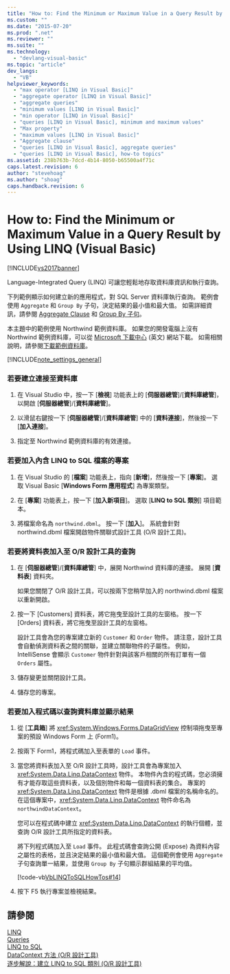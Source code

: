 ```yaml
---
title: "How to: Find the Minimum or Maximum Value in a Query Result by Using LINQ (Visual Basic) | Microsoft Docs"
ms.custom: ""
ms.date: "2015-07-20"
ms.prod: ".net"
ms.reviewer: ""
ms.suite: ""
ms.technology: 
  - "devlang-visual-basic"
ms.topic: "article"
dev_langs: 
  - "VB"
helpviewer_keywords: 
  - "max operator [LINQ in Visual Basic]"
  - "aggregate operator [LINQ in Visual Basic]"
  - "aggregate queries"
  - "minimum values [LINQ in Visual Basic]"
  - "min operator [LINQ in Visual Basic]"
  - "queries [LINQ in Visual Basic], minimum and maximum values"
  - "Max property"
  - "maximum values [LINQ in Visual Basic]"
  - "Aggregate clause"
  - "queries [LINQ in Visual Basic], aggregate queries"
  - "queries [LINQ in Visual Basic], how-to topics"
ms.assetid: 238b763b-7dcd-4b14-8050-b65500a4f71c
caps.latest.revision: 6
author: "stevehoag"
ms.author: "shoag"
caps.handback.revision: 6
---
```

# How to: Find the Minimum or Maximum Value in a Query Result by Using LINQ (Visual Basic)
[!INCLUDE[vs2017banner](../../../../visual-basic/includes/vs2017banner.md)]

Language\-Integrated Query \(LINQ\) 可讓您輕鬆地存取資料庫資訊和執行查詢。  
  
 下列範例顯示如何建立新的應用程式，對 SQL Server 資料庫執行查詢。  範例會使用 `Aggregate` 和 `Group By` 子句，決定結果的最小值和最大值。  如需詳細資訊，請參閱 [Aggregate Clause](../../../../visual-basic/language-reference/queries/aggregate-clause.md) 和 [Group By 子句](../../../../visual-basic/language-reference/queries/group-by-clause.md)。  
  
 本主題中的範例使用 Northwind 範例資料庫。  如果您的開發電腦上沒有 Northwind 範例資料庫，可以從 [Microsoft 下載中心](http://go.microsoft.com/fwlink/?LinkID=98088) \(英文\) 網站下載。  如需相關說明，請參閱[下載範例資料庫](../Topic/Downloading%20Sample%20Databases.md)。  
  
 [!INCLUDE[note_settings_general](../../../../csharp/language-reference/compiler-messages/includes/note-settings-general-md.md)]  
  
### 若要建立連接至資料庫  
  
1.  在 Visual Studio 中，按一下 \[**檢視**\] 功能表上的 \[**伺服器總管**\]\/\[**資料庫總管**\]，以開啟 \[**伺服器總管**\]\/\[**資料庫總管**\]。  
  
2.  以滑鼠右鍵按一下 \[**伺服器總管**\]\/\[**資料庫總管**\] 中的 \[**資料連接**\]，然後按一下 \[**加入連接**\]。  
  
3.  指定至 Northwind 範例資料庫的有效連接。  
  
### 若要加入內含 LINQ to SQL 檔案的專案  
  
1.  在 Visual Studio 的 \[**檔案**\] 功能表上，指向 \[**新增**\]，然後按一下 \[**專案**\]。  選取 Visual Basic \[**Windows Form 應用程式**\] 為專案類型。  
  
2.  在 \[**專案**\] 功能表上，按一下 \[**加入新項目**\]。  選取 \[**LINQ to SQL 類別**\] 項目範本。  
  
3.  將檔案命名為 `northwind.dbml`。  按一下 \[**加入**\]。  系統會針對 northwind.dbml 檔案開啟物件關聯式設計工具 \(O\/R 設計工具\)。  
  
### 若要將資料表加入至 O\/R 設計工具的查詢  
  
1.  在 \[**伺服器總管**\]\/\[**資料庫總管**\] 中，展開 Northwind 資料庫的連接。  展開 \[**資料表**\] 資料夾。  
  
     如果您關閉了 O\/R 設計工具，可以按兩下您稍早加入的 northwind.dbml 檔案以重新開啟。  
  
2.  按一下 \[Customers\] 資料表，將它拖曳至設計工具的左窗格。  按一下 \[Orders\] 資料表，將它拖曳至設計工具的左窗格。  
  
     設計工具會為您的專案建立新的 `Customer` 和 `Order` 物件。  請注意，設計工具會自動偵測資料表之間的關聯，並建立關聯物件的子屬性。  例如，IntelliSense 會顯示 `Customer` 物件針對與該客戶相關的所有訂單有一個 `Orders` 屬性。  
  
3.  儲存變更並關閉設計工具。  
  
4.  儲存您的專案。  
  
### 若要加入程式碼以查詢資料庫並顯示結果  
  
1.  從 \[**工具箱**\] 將 <xref:System.Windows.Forms.DataGridView> 控制項拖曳至專案的預設 Windows Form 上 \(Form1\)。  
  
2.  按兩下 Form1，將程式碼加入至表單的 `Load` 事件。  
  
3.  當您將資料表加入至 O\/R 設計工具時，設計工具會為專案加入 <xref:System.Data.Linq.DataContext> 物件。  本物件內含的程式碼，您必須擁有才能存取這些資料表，以及個別物件和每一個資料表的集合。  專案的 <xref:System.Data.Linq.DataContext> 物件是根據 .dbml 檔案的名稱命名的。  在這個專案中，<xref:System.Data.Linq.DataContext> 物件命名為 `northwindDataContext`。  
  
     您可以在程式碼中建立 <xref:System.Data.Linq.DataContext> 的執行個體，並查詢 O\/R 設計工具所指定的資料表。  
  
     將下列程式碼加入至 `Load` 事件。  此程式碼會查詢公開 \(Expose\) 為資料內容之屬性的表格，並且決定結果的最小值和最大值。  這個範例會使用 `Aggregate` 子句查詢單一結果，並使用 `Group By` 子句顯示群組結果的平均值。  
  
     [!code-vb[VbLINQToSQLHowTos#14](../../../../visual-basic/programming-guide/language-features/linq/codesnippet/visualbasic/StoredProcedureHowTo/Form7.vb#14)]  
  
4.  按下 F5 執行專案並檢視結果。  
  
## 請參閱  
 [LINQ](../../../../visual-basic/programming-guide/language-features/linq/index.md)   
 [Queries](../../../../visual-basic/language-reference/queries/queries.md)   
 [LINQ to SQL](../Topic/LINQ%20to%20SQL.md)   
 [DataContext 方法 \(O\/R 設計工具\)](/visual-studio/data-tools/datacontext-methods-o-r-designer)   
 [逐步解說：建立 LINQ to SQL 類別 \(O\/R 設計工具\)](../Topic/Walkthrough:%20Creating%20LINQ%20to%20SQL%20Classes%20\(O-R%20Designer\).md)